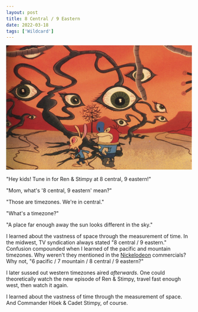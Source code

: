 ```yaml
---
layout: post
title: 8 Central / 9 Eastern
date: 2022-03-18
tags: ['Wildcard']
---
```

![Ren & Stimpy](/assets/images/ren-and-stimpy.jpg)

"Hey kids! Tune in for Ren & Stimpy at 8 central, 9 eastern!"

"Mom, what's '8 central, 9 eastern' mean?"<!--x-->

"Those are timezones. We're in central."

"What's a timezone?"

"A place far enough away the sun looks different in the sky."

I learned about the vastness of space through the measurement of time. In the midwest, TV syndication always stated "8 central / 9 eastern." Confusion compounded when I learned of the pacific and mountain timezones. Why weren't they mentioned in the [Nickelodeon](https://en.wikipedia.org/wiki/Nickelodeon) commercials? Why not, "6 pacific / 7 mountain / 8 central / 9 eastern?"

I later sussed out western timezones aired *afterwards*. One could theoretically watch the new episode of Ren & Stimpy, travel fast enough west, then watch it again.

I learned about the vastness of time through the measurement of space. And Commander Höek & Cadet Stimpy, of course.
